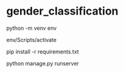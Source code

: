 # gender_classification

python -m venv env

env/Scripts/activate

pip install -r requirements.txt

python manage.py runserver
